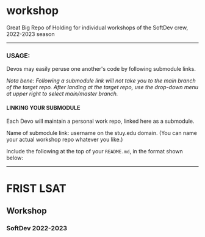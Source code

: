 # workshop
Great Big Repo of Holding for individual workshops of the SoftDev crew, 2022-2023 season

-------------------

### USAGE:
Devos may easily peruse one another's code by following submodule links.

_Nota bene: Following a submodule link will not take you to the main branch of the target repo. After landing at the target repo, use the drop-down menu at upper right to select main/master branch._

#### LINKING YOUR SUBMODULE
Each Devo will maintain a personal work repo, linked here as a submodule.

Name of submodule link: username on the stuy.edu domain. (You can name your actual workshop repo whatever you like.)

Include the following at the top of your `README.md`, in the format shown below:

-------------------

# FRIST LSAT
## Workshop
### SoftDev 2022-2023
